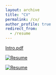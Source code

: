 ```yaml
---
layout: archive
title: "CV"
permalink: /cv/
author_profile: true
redirect_from:
  - /resume
---
```



[Intro.pdf](https://github.com/SatyajitNarayanan/satyajitnarayanan.github.io/blob/master/files/Resume%20-%20p.pdf)


[![Resume](https://github.com/SatyajitNarayanan/satyajitnarayanan.github.io/tree/master/images/Resume.jpg)](https://github.com/SatyajitNarayanan/satyajitnarayanan.github.io/blob/master/files/Resume%20-%20p.pdf)

[![Resume](https://github.com/SatyajitNarayanan/satyajitnarayanan.github.io/tree/master/images/Resume.png)](https://github.com/SatyajitNarayanan/satyajitnarayanan.github.io/blob/master/files/Resume%20-%20p.pdf)
